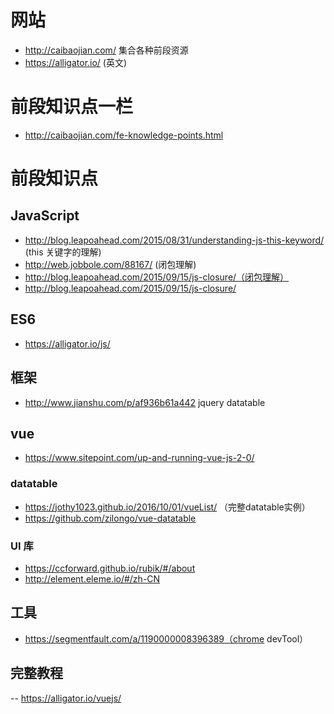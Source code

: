 # 网站
- http://caibaojian.com/ 集合各种前段资源
- https://alligator.io/ (英文)
# 前段知识点一栏 
- http://caibaojian.com/fe-knowledge-points.html

# 前段知识点
## JavaScript
 - http://blog.leapoahead.com/2015/08/31/understanding-js-this-keyword/ (this 关键字的理解)
 - http://web.jobbole.com/88167/ (闭包理解)
 - http://blog.leapoahead.com/2015/09/15/js-closure/（闭包理解）
 - http://blog.leapoahead.com/2015/09/15/js-closure/
 ## ES6
 - https://alligator.io/js/
 
 ## 框架
 - http://www.jianshu.com/p/af936b61a442 jquery datatable
 ## vue
 
 - https://www.sitepoint.com/up-and-running-vue-js-2-0/
 ### datatable
 - https://jothy1023.github.io/2016/10/01/vueList/ （完整datatable实例）
 - https://github.com/zilongo/vue-datatable
 ### UI 库
 - https://ccforward.github.io/rubik/#/about
 - http://element.eleme.io/#/zh-CN
 ## 工具
 - https://segmentfault.com/a/1190000008396389（chrome devTool）
 ## 完整教程
 -- https://alligator.io/vuejs/
